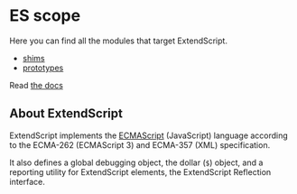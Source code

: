 # ES scope
Here you can find all the modules that target ExtendScript.

  * [shims](./shim/README.md)
  * [prototypes](./proto/README.md)

Read [the docs](../docs/README.md)

## About ExtendScriptExtendScript implements the [ECMAScript](https://en.wikipedia.org/wiki/ECMAScript) (JavaScript) language according to the ECMA-262 (ECMAScript 3) and ECMA-357 (XML) specification.
It also defines a global debugging object, the dollar (`$`) object, and a reporting utility for ExtendScript elements, the ExtendScript Reflection interface.
